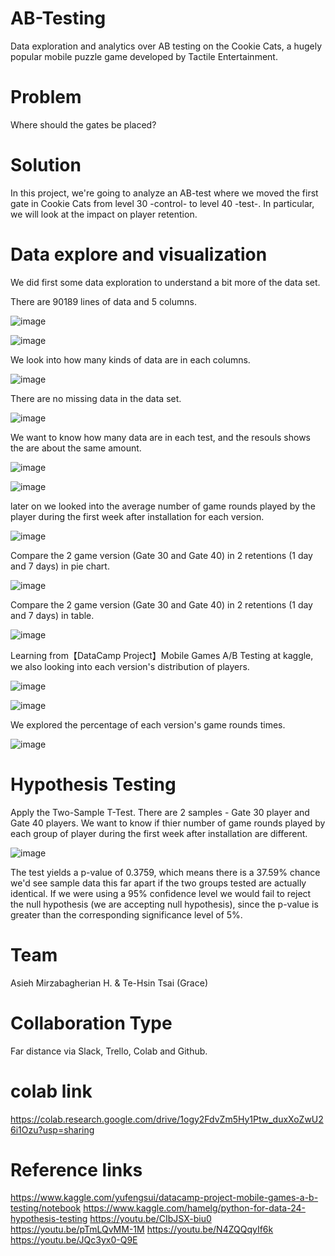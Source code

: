 # AB-Testing
Data exploration and analytics over AB testing on the Cookie Cats, a hugely popular mobile puzzle game developed by Tactile Entertainment. 
# Problem
Where should the gates be placed?
# Solution
In this project, we're going to analyze an AB-test where we moved the first gate in Cookie Cats from level 30 -control- to level 40 -test-. In particular, we will look at the impact on player retention.
# Data explore and visualization
We did first some data exploration to understand a bit more of the data set.

There are 90189 lines of data and 5 columns.

![image](https://user-images.githubusercontent.com/96295365/154859206-583828a5-3e78-40df-bc17-7a6266fc691e.png)

![image](https://user-images.githubusercontent.com/96295365/154859360-b4936f31-be2a-440f-a887-0cb556f1a7c7.png)

We look into how many kinds of data are in each columns.

![image](https://user-images.githubusercontent.com/96295365/154859431-6425905b-88a1-4efe-8850-8be0d2a04a68.png)

There are no missing data in the data set.

![image](https://user-images.githubusercontent.com/96295365/154859492-d5c558d2-c30f-4395-9a42-233c01bb609e.png)

We want to know how many data are in each test, and the resouls shows the are about the same amount.

![image](https://user-images.githubusercontent.com/96295365/154860100-208ab406-9e71-4639-9791-3c41f2017113.png)

![image](https://user-images.githubusercontent.com/96295365/154860082-74a80628-4e5c-47f5-8e49-1a828b8264d2.png)

later on we looked into the average number of game rounds played by the player during the first week after installation for each version. 

![image](https://user-images.githubusercontent.com/96295365/154860184-fee3ac8c-28e4-4897-94ef-68f01253c6b8.png)

Compare the 2 game version (Gate 30 and Gate 40) in 2 retentions (1 day and 7 days) in pie chart.

![image](https://user-images.githubusercontent.com/96295365/156414131-31fe45d8-99d1-4c38-818b-6d4465683609.png)

Compare the 2 game version (Gate 30 and Gate 40) in 2 retentions (1 day and 7 days) in table.

![image](https://user-images.githubusercontent.com/96295365/154860566-178cf5e8-e606-4038-8df6-c8da268aad2e.png)

Learning from【DataCamp Project】Mobile Games A/B Testing at kaggle, we also looking into each version's distribution of players.

![image](https://user-images.githubusercontent.com/96295365/154860919-e26bf6d0-3be6-4ec8-8c3d-db514e7b008d.png)

![image](https://user-images.githubusercontent.com/96295365/154860946-dce6aacc-fbbb-4f1e-a34a-c3ec912d784b.png)

We explored the percentage of each version's game rounds times.

![image](https://user-images.githubusercontent.com/96295365/156413623-99b4a568-6a21-4339-9c5f-9c142ed7c2f9.png)

# Hypothesis Testing

Apply the Two-Sample T-Test. There are 2 samples - Gate 30 player and Gate 40 players. We want to know if thier number of game rounds played by each group of player during the first week after installation are different.

![image](https://user-images.githubusercontent.com/96295365/155020438-6b6afd75-2677-46aa-8a67-9856f1d1f52c.png)

The test yields a p-value of 0.3759, which means there is a 37.59% chance we'd see sample data this far apart if the two groups tested are actually identical. If we were using a 95% confidence level we would fail to reject the null hypothesis (we are accepting null hypothesis), since the p-value is greater than the corresponding significance level of 5%.

# Team
Asieh Mirzabagherian H. & 
Te-Hsin Tsai (Grace)

# Collaboration Type
Far distance via Slack, Trello, Colab and Github.

# colab link
https://colab.research.google.com/drive/1ogy2FdvZm5Hy1Ptw_duxXoZwU26i1Ozu?usp=sharing

# Reference links
https://www.kaggle.com/yufengsui/datacamp-project-mobile-games-a-b-testing/notebook
https://www.kaggle.com/hamelg/python-for-data-24-hypothesis-testing
https://youtu.be/CIbJSX-biu0
https://youtu.be/pTmLQvMM-1M
https://youtu.be/N4ZQQqyIf6k
https://youtu.be/JQc3yx0-Q9E


